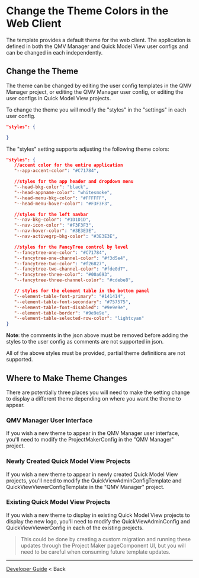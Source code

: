 # Change the Theme Colors in the Web Client

The template provides a default theme for the web client. The application is defined in both the QMV Manager and Quick Model View user configs and can be changed in each independently.

## Change the Theme

The theme can be changed by editing the user config templates in the QMV Manager project, or editing the QMV Manager user config, or editing the user configs in Quick Model View projects.

To change the theme you will modify the "styles" in the "settings" in each user config.

```json
"styles": {

}
```

The "styles" setting supports adjusting the following theme colors:

```json
"styles": {
   //accent color for the entire application
   "--app-accent-color": "#C71784",

   //styles for the app header and dropdown menu
   "--head-bkg-color": "black",
   "--head-appname-color": "whitesmoke",
   "--head-menu-bkg-color": "#FFFFFF",
   "--head-menu-hover-color": "#F3F3F3",

   //styles for the left navbar
   "--nav-bkg-color": "#1D1D1D",
   "--nav-icon-color": "#F3F3F3",
   "--nav-hover-color": "#3E3E3E",
   "--nav-activegrp-bkg-color": "#3E3E3E",

   //styles for the FancyTree control by level
   "--fancytree-one-color": "#C71784",
   "--fancytree-one-channel-color": "#f3d5e4",
   "--fancytree-two-color": "#f26827",
   "--fancytree-two-channel-color": "#fde0d7",
   "--fancytree-three-color": "#00a693",
   "--fancytree-three-channel-color": "#cdebe8",

   // styles for the element table in the bottom panel
   "--element-table-font-primary": "#141414",
   "--element-table-font-secondary": "#757575",
   "--element-table-font-disabled": "#9e9e9e",
   "--element-table-border": "#9e9e9e",
   "--element-table-selected-row-color": "lightcyan"
}
```
**Note**: the comments in the json above must be removed before adding the styles to the user config as comments are not supported in json.

All of the above styles must be provided, partial theme definitions are not supported.

## Where to Make Theme Changes

There are potentially three places you will need to make the setting change to display a different theme depending on where you want the theme to appear.

### QMV Manager User Interface

If you wish a new theme to appear in the QMV Manager user interface, you'll need to modify the ProjectMakerConfig in the "QMV Manager" project.

### Newly Created Quick Model View Projects

If you wish a new theme to appear in newly created Quick Model View projects, you'll need to modify the QuickViewAdminConfigTemplate and QuickViewViewerConfigTemplate in the "QMV Manager" project.

### Existing Quick Model View Projects

If you wish a new theme to display in existing Quick Model View projects to display the new logo, you'll need to modify the QuickViewAdminConfig and QuickViewViewerConfig in each of the existing projects.

> This could be done by creating a custom migration and running these updates through the Project Maker pageComponent UI, but you will need to be careful when consuming future template updates.

---
[Developer Guide](../README.md) < Back